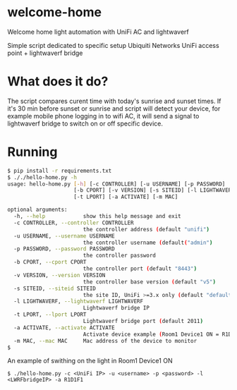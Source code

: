 # welcome-home
Welcome home light automation with UniFi AC and lightwaverf

Simple script dedicated to specific setup Ubiquiti Networks UniFi access point + lightwaverf bridge


# What does it do?

The script compares curent time with today's sunrise and sunset times. If it's 30 min before sunset or sunrise and script will detect your device, for example mobile phone logging in to wifi AC, it will send a signal to lightwaverf bridge to switch on or off specific device.

# Running 
```sh
$ pip install -r requirements.txt
$ ././hello-home.py -h
usage: hello-home.py [-h] [-c CONTROLLER] [-u USERNAME] [-p PASSWORD]
                     [-b CPORT] [-v VERSION] [-s SITEID] [-l LIGHTWAVERF]
                     [-t LPORT] [-a ACTIVATE] [-m MAC]

optional arguments:
  -h, --help            show this help message and exit
  -c CONTROLLER, --controller CONTROLLER
                        the controller address (default "unifi")
  -u USERNAME, --username USERNAME
                        the controller username (default("admin")
  -p PASSWORD, --password PASSWORD
                        the controller password
  -b CPORT, --cport CPORT
                        the controller port (default "8443")
  -v VERSION, --version VERSION
                        the controller base version (default "v5")
  -s SITEID, --siteid SITEID
                        the site ID, UniFi >=3.x only (default "default")
  -l LIGHTWAVERF, --lightwaverf LIGHTWAVERF
                        Lightwaverf bridge IP
  -t LPORT, --lport LPORT
                        Lightwaverf bridge port (default 2011)
  -a ACTIVATE, --activate ACTIVATE
                        Activate device example (Room1 Device1 ON = R1D1F1
  -m MAC, --mac MAC     Mac address of the device to monitor
$ 
```
An example of swithing on the light in Room1 Device1 ON

```
$ ./hello-home.py -c <UniFi IP> -u <username> -p <password> -l <LWRFbridgeIP> -a R1D1F1
